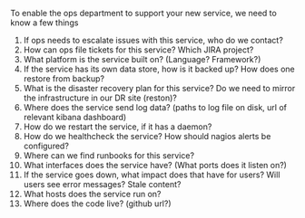 To enable the ops department to support your new service, we need to know a few things

 1. If ops needs to escalate issues with this service, who do we contact?
 2. How can ops file tickets for this service?  Which JIRA project?
 3. What platform is the service built on?  (Language? Framework?)
 4. If the service has its own data store, how is it backed up? How does one restore from backup?
 5. What is the disaster recovery plan for this service?  Do we need to mirror the infrastructure in our DR site (reston)?
 6. Where does the service send log data? (paths to log file on disk, url of relevant kibana dashboard)
 7. How do we restart the service, if it has a daemon?
 8. How do we healthcheck the service?  How should nagios alerts be configured?
 9. Where can we find runbooks for this service?
 10. What interfaces does the service have? (What ports does it listen on?)
 11. If the service goes down, what impact does that have for users?  Will users see error messages?  Stale content?
 12. What hosts does the service run on?
 13. Where does the code live? (github url?)

